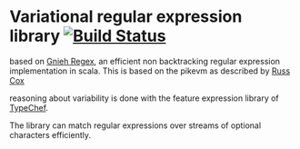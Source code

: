 Variational regular expression library [![Build Status](https://travis-ci.org/ckaestne/regex.svg?branch=master)](https://travis-ci.org/ckaestne/regex)
===========

based on [Gnieh Regex](https://travis-ci.org/gnieh/regex), an efficient non backtracking regular expression implementation in scala. This is based on the pikevm as described by [Russ Cox](http://swtch.com/~rsc/regexp/)

reasoning about variability is done with the feature expression library of [TypeChef](https://github.com/ckaestne/TypeChef).


The library can match regular expressions over streams of optional characters efficiently. 
